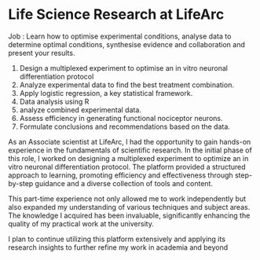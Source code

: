 # Life Science Research at LifeArc
Job : Learn how to optimise experimental conditions, analyse data to determine optimal conditions, synthesise evidence and collaboration and present your results.
1. Design a multiplexed experiment to optimise an in vitro neuronal differentiation protocol
2. Analyze experimental data to find the best treatment combination.
3. Apply logistic regression, a key statistical framework.
4. Data analysis using R
5. analyze combined experimental data.
6. Assess efficiency in generating functional nociceptor neurons.
7. Formulate conclusions and recommendations based on the data.


As an Associate scientist at LifeArc, I had the opportunity to gain hands-on experience in the fundamentals of scientific research. In the initial phase of this role, I worked on designing a multiplexed experiment to optimize an in vitro neuronal differentiation protocol. The platform provided a structured approach to learning, promoting efficiency and effectiveness through step-by-step guidance and a diverse collection of tools and content.

This part-time experience not only allowed me to work independently but also expanded my understanding of various techniques and subject areas. The knowledge I acquired has been invaluable, significantly enhancing the quality of my practical work at the university.

I plan to continue utilizing this platform extensively and applying its research insights to further refine my work in academia and beyond
